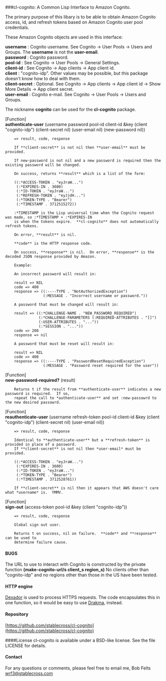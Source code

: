 ###cl-cognito:  A Common Lisp Interface to Amazon Cognito.

The primary purpose of this libary is to be able to obtain Amazon Cognito access, id, and
refresh tokens based on Amazon Cognito user pool credentials.

These Amazon Cognito objects are used in this interface:

**username**      : Cognito username.  See Cognito -> User Pools -> Users and Groups.  The **username** is not the **user-email**.<br>
**password**      : Cognito password.<br>
**pool-id**       : See Cognito -> User Pools -> General Settings.<br>
**client-id**     : See Cognito -> App clients -> App client id.<br>
**client**        : "cognito-idp".  Other values may be possible, but this package doesn't know how to deal with them.<br>
**client-secret** : Optional.  See Cognito -> App clients -> App client id -> Show More Details -> App client secret.<br>
**user-email**    : Cognito e-mail.  See Cognito -> User Pools -> Users and Groups.<br>

The nickname **cognito** can be used for the **cl-cognito** package.

[Function]<br>
**authenticate-user** (username password pool-id client-id &key (client "cognito-idp") (client-secret nil) (user-email nil) (new-password nil))

		=> result, code, response
		
		If **client-secret** is not nil then **user-email** must be provided.
		
		If new-password is not nil and a new password is required then the existing password will be changed.
		
		On success, returns **result** which is a list of the form:
		
		((:*ACCESS-TOKEN . "eyJraW...")
		 (:*EXPIRES-IN . 3600)
	     (:*ID-TOKEN . "eyJraW...")
	     (:*REFRESH-TOKEN . "eyJjdH...")
	     (:*TOKEN-TYPE . "Bearer")
	     (:*TIMESTAMP . 3712515272))
		
		:*TIMESTAMP is the Lisp universal time when the Cognito request was made, so :*TIMESTAMP + :*EXPIRES-IN
		is when the tokens expire.  **cl-cognito** does not automatically refresh tokens.
		
		On error, **result** is nil.
		
		**code** is the HTTP response code.
		
		On success, **response** is nil.  On error, **response** is the decoded JSON response provided by Amazon.
		
		Example:
		
		An incorrect password will result in:
		
		result => NIL
		code => 400
		response => ((:----TYPE . "NotAuthorizedException")
 		             (:MESSAGE . "Incorrect username or password."))
 		             
 		A password that must be changed will result in:
 		
 		result => ((:*CHALLENGE-NAME . "NEW_PASSWORD_REQUIRED")
                   (:*CHALLENGE-PARAMETERS (:REQUIRED-ATTRIBUTES . "[]")
                   (:USER-ATTRIBUTES . "..."))
                   (:*SESSION . "..."))
		code => 200
		response => nil
 		             
 		A password that must be reset will result in:
 		
 		result => NIL
 		code => 400
 		response => ((:----TYPE . "PasswordResetRequiredException")
                     (:MESSAGE . "Password reset required for the user"))

[Function]<br>
**new-password-required?** (result)

		Returns t if the result from **authenticate-user** indicates a new password is required.  If so,
		repeat the call to *authenticate-user** and set :new-passowrd to the new desired passowrd.

[Function]<br>
**reauthenticate-user** (username refresh-token pool-id client-id &key (client "cognito-idp") (client-secret nil) (user-email nil))

		=> result, code, response
		
		Identical to **authenticate-user** but a **refresh-token** is provided in place of a password.
		If **client-secret** is not nil then *user-email* must be provided.
	
		((:*ACCESS-TOKEN . "eyJraW...")
		 (:*EXPIRES-IN . 3600)
		 (:*ID-TOKEN . "eyJraW...")
		 (:*TOKEN-TYPE . "Bearer")
		 (:*TIMESTAMP . 3712528761))

		If **client-secret** is nil then it appears that AWS doesn't care what *username* is.  YMMV.
		
[Function]<br>
**sign-out** (access-token pool-id &key (client "cognito-idp"))

		=> result, code, response
		
		Global sign out user.
		
		Returns t on success, nil on failure.  **code** and **response** can be used to
		determine failure cause.
		
#### BUGS

The URL to use to interact with Cognito is constructed by the private function **(make-cognito-url/s client\_s region\_s)**
No clients other than "cognito-idp" and no regions other than those in the US have been tested.

#### HTTP engine
[Dexador](http://quickdocs.org/dexador/) is used to process HTTPS requests.  The code encapsulates this in one function, so it would be easy
to use [Drakma](http://www.weitz.de/drakma/), instead.

#### Repository
[https://github.com/stablecross/cl-cognito](https://github.com/stablecross/cl-cognito)

####License
cl-cognito is available under a BSD-like license.  See the file LICENSE for
details.

#### Contact
For any questions or comments, please feel free to email me, Bob Felts
<wrf3@stablecross.com>
